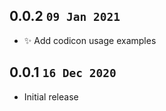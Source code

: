 ## 0.0.2 `09 Jan 2021`

- ✨ Add codicon usage examples

## 0.0.1 `16 Dec 2020`

- Initial release




